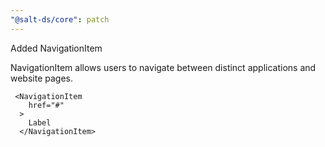 ```yaml
---
"@salt-ds/core": patch
---
```


Added NavigationItem

NavigationItem allows users to navigate between distinct applications and website pages.

```tsx
 <NavigationItem
    href="#"
  >
    Label
  </NavigationItem>
```
